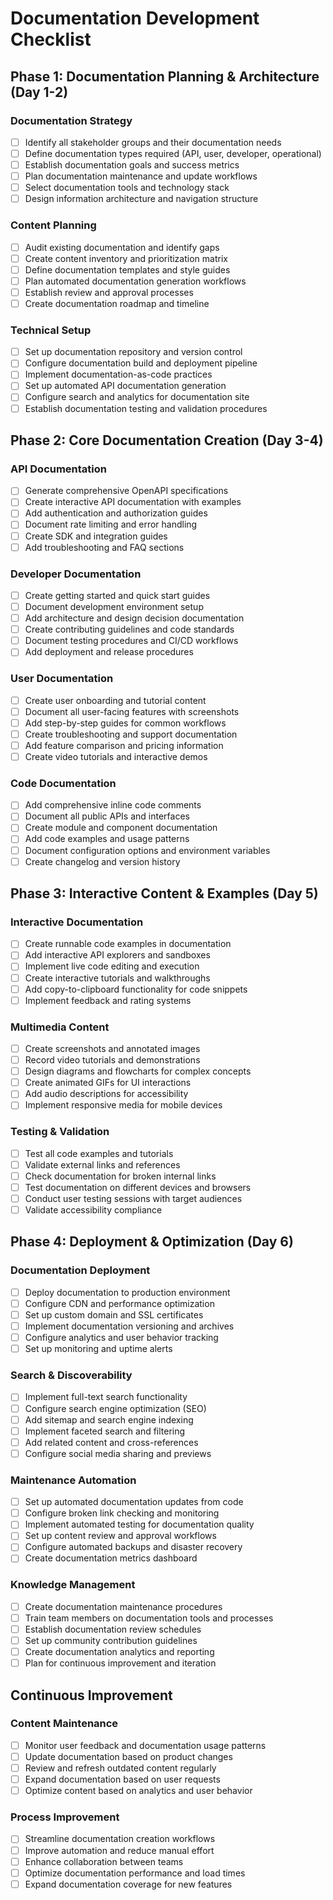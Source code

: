 # Documentation Development Checklist

## Phase 1: Documentation Planning & Architecture (Day 1-2)

### Documentation Strategy
- [ ] Identify all stakeholder groups and their documentation needs
- [ ] Define documentation types required (API, user, developer, operational)
- [ ] Establish documentation goals and success metrics
- [ ] Plan documentation maintenance and update workflows
- [ ] Select documentation tools and technology stack
- [ ] Design information architecture and navigation structure

### Content Planning
- [ ] Audit existing documentation and identify gaps
- [ ] Create content inventory and prioritization matrix
- [ ] Define documentation templates and style guides
- [ ] Plan automated documentation generation workflows
- [ ] Establish review and approval processes
- [ ] Create documentation roadmap and timeline

### Technical Setup
- [ ] Set up documentation repository and version control
- [ ] Configure documentation build and deployment pipeline
- [ ] Implement documentation-as-code practices
- [ ] Set up automated API documentation generation
- [ ] Configure search and analytics for documentation site
- [ ] Establish documentation testing and validation procedures

## Phase 2: Core Documentation Creation (Day 3-4)

### API Documentation
- [ ] Generate comprehensive OpenAPI specifications
- [ ] Create interactive API documentation with examples
- [ ] Add authentication and authorization guides
- [ ] Document rate limiting and error handling
- [ ] Create SDK and integration guides
- [ ] Add troubleshooting and FAQ sections

### Developer Documentation
- [ ] Create getting started and quick start guides
- [ ] Document development environment setup
- [ ] Add architecture and design decision documentation
- [ ] Create contributing guidelines and code standards
- [ ] Document testing procedures and CI/CD workflows
- [ ] Add deployment and release procedures

### User Documentation
- [ ] Create user onboarding and tutorial content
- [ ] Document all user-facing features with screenshots
- [ ] Add step-by-step guides for common workflows
- [ ] Create troubleshooting and support documentation
- [ ] Add feature comparison and pricing information
- [ ] Create video tutorials and interactive demos

### Code Documentation
- [ ] Add comprehensive inline code comments
- [ ] Document all public APIs and interfaces
- [ ] Create module and component documentation
- [ ] Add code examples and usage patterns
- [ ] Document configuration options and environment variables
- [ ] Create changelog and version history

## Phase 3: Interactive Content & Examples (Day 5)

### Interactive Documentation
- [ ] Create runnable code examples in documentation
- [ ] Add interactive API explorers and sandboxes
- [ ] Implement live code editing and execution
- [ ] Create interactive tutorials and walkthroughs
- [ ] Add copy-to-clipboard functionality for code snippets
- [ ] Implement feedback and rating systems

### Multimedia Content
- [ ] Create screenshots and annotated images
- [ ] Record video tutorials and demonstrations
- [ ] Design diagrams and flowcharts for complex concepts
- [ ] Create animated GIFs for UI interactions
- [ ] Add audio descriptions for accessibility
- [ ] Implement responsive media for mobile devices

### Testing & Validation
- [ ] Test all code examples and tutorials
- [ ] Validate external links and references
- [ ] Check documentation for broken internal links
- [ ] Test documentation on different devices and browsers
- [ ] Conduct user testing sessions with target audiences
- [ ] Validate accessibility compliance

## Phase 4: Deployment & Optimization (Day 6)

### Documentation Deployment
- [ ] Deploy documentation to production environment
- [ ] Configure CDN and performance optimization
- [ ] Set up custom domain and SSL certificates
- [ ] Implement documentation versioning and archives
- [ ] Configure analytics and user behavior tracking
- [ ] Set up monitoring and uptime alerts

### Search & Discoverability
- [ ] Implement full-text search functionality
- [ ] Configure search engine optimization (SEO)
- [ ] Add sitemap and search engine indexing
- [ ] Implement faceted search and filtering
- [ ] Add related content and cross-references
- [ ] Configure social media sharing and previews

### Maintenance Automation
- [ ] Set up automated documentation updates from code
- [ ] Configure broken link checking and monitoring
- [ ] Implement automated testing for documentation quality
- [ ] Set up content review and approval workflows
- [ ] Configure automated backups and disaster recovery
- [ ] Create documentation metrics dashboard

### Knowledge Management
- [ ] Create documentation maintenance procedures
- [ ] Train team members on documentation tools and processes
- [ ] Establish documentation review schedules
- [ ] Set up community contribution guidelines
- [ ] Create documentation analytics and reporting
- [ ] Plan for continuous improvement and iteration

## Continuous Improvement

### Content Maintenance
- [ ] Monitor user feedback and documentation usage patterns
- [ ] Update documentation based on product changes
- [ ] Review and refresh outdated content regularly
- [ ] Expand documentation based on user requests
- [ ] Optimize content based on analytics and user behavior

### Process Improvement
- [ ] Streamline documentation creation workflows
- [ ] Improve automation and reduce manual effort
- [ ] Enhance collaboration between teams
- [ ] Optimize documentation performance and load times
- [ ] Expand documentation coverage for new features